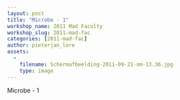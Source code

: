 ```yaml
---
layout: post
title: "Microbe - 1"
workshop_name: 2011 Mad Faculty
workshop_slug: 2011-mad-fac
categories: [2011-mad-fac]
author: pieterjan_lore 
assets:
  -
    filename: Schermafbeelding-2011-09-21-om-13.36.jpg
    type: image
---
```

Microbe - 1
